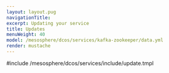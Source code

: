 ```yaml
---
layout: layout.pug
navigationTitle:
excerpt: Updating your service
title: Updates
menuWeight: 40
model: /mesosphere/dcos/services/kafka-zookeeper/data.yml
render: mustache
---
```


#include /mesosphere/dcos/services/include/update.tmpl

